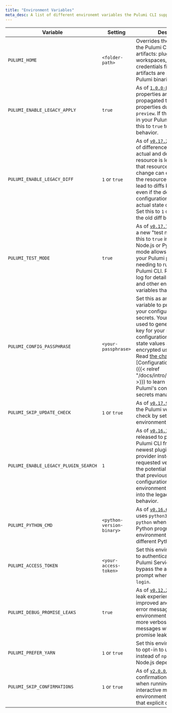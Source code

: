 ```yaml
---
title: "Environment Variables"
meta_desc: A list of different environemt variables the Pulumi CLI supports.
---
```


| Variable | Setting | Description |
|----------|---------|-------------|
| `PULUMI_HOME` | `<folder-path>` | Overrides the folder where the Pulumi CLI stores its artifacts: plugins, workspaces, templates, and credentials file. By default, artifacts are stored next to Pulumi binaries in `~/.pulumi`. |
| `PULUMI_ENABLE_LEGACY_APPLY` | `true`| As of [`1.0.0-beta1`](https://github.com/pulumi/pulumi/blob/master/CHANGELOG.md#100-beta1-2019-08-13), input properties are no longer propagated to missing output properties during a `pulumi preview`. If this causes issues in your Pulumi program, set this to `true` to enable the old behavior. |
| `PULUMI_ENABLE_LEGACY_DIFF` | `1` or `true` | As of [`v0.17.23`](https://github.com/pulumi/pulumi/blob/master/CHANGELOG.md#01723-2019-07-16), the detection of differences between the actual and desired state of a resource is left entirely up to that resource's provider. This change can expose bugs in the resource providers that lead to diffs being present even if the desired configuration matches the actual state of the resource. Set this to `1` or `true` to enable the old diff behavior. |
| `PULUMI_TEST_MODE` | `true` | As of [`v0.17.7`](https://github.com/pulumi/pulumi/blob/master/CHANGELOG.md#0177-2019-04-17), you can enable a new "test mode" by setting this to `true` in either the Node.js or Python SDK. This mode allows you to unit test your Pulumi programs without needing to run them using the Pulumi CLI. Read the change log for details on limitations and other environment variables that must be set. |
| `PULUMI_CONFIG_PASSPHRASE` | `<your-passphrase>` | Set this as an environment variable to protect and unlock your configuration values and secrets. Your passphrase is used to generate a unique key for your stack, and configuration and encrypted state values are then encrypted using `AES-256-GCM`. Read [the change log](https://github.com/pulumi/pulumi/blob/master/CHANGELOG.md#secrets-and-pluggable-encryption) and [Configuration and Secrets]({{< relref "/docs/intro/concepts/config" >}}) to learn more about Pulumi's configuration and secrets management system. |
| `PULUMI_SKIP_UPDATE_CHECK` | `1` or `true` | As of [`v0.17.9`](https://github.com/pulumi/pulumi/blob/master/CHANGELOG.md#0179-2019-04-30), you may skip the Pulumi version update check by setting this environment variable. |
| `PULUMI_ENABLE_LEGACY_PLUGIN_SEARCH` | `1` | As of [`v0.16.18`](https://github.com/pulumi/pulumi/blob/master/CHANGELOG.md#01618-2019-03-01), a fix has been released to prevent the Pulumi CLI from loading the newest plugin for a resource provider instead of the requested version. This has the potential to disrupt users that previously had working configurations. Set this environment variable to opt into the legacy plugin load behavior. |
| `PULUMI_PYTHON_CMD` | `<python-version-binary>` | As of [`v0.16.6`](https://github.com/pulumi/pulumi/blob/master/CHANGELOG.md#0166-2018-11-28), the Pulumi CLI uses `python3` instead of `python` when running a Python program. Set this environment variable to run a different Python binary. |
| `PULUMI_ACCESS_TOKEN` | `<your-access-token>` | Set this environment variable to authenticate into the Pulumi Service backend and bypass the access token prompt when running `pulumi login`. |
| `PULUMI_DEBUG_PROMISE_LEAKS` | `true` | As of [`v0.12.2`](https://github.com/pulumi/pulumi/blob/master/CHANGELOG.md#0166-2018-11-28), the promise leak experience has been improved and shows a simple error message. Set this environment variable to get more verbose error messages when debugging promise leaks. |
| `PULUMI_PREFER_YARN` | `1` or `true` | Set this environment variable to opt-in to using `yarn` instead of `npm` for installing Node.js dependencies. |
| `PULUMI_SKIP_CONFIRMATIONS` | `1` or `true` | As of [`v2.0.0`](https://github.com/pulumi/pulumi/blob/master/CHANGELOG.md#200-2020-04-16), an explicit confirmation was required when running in non-interactive mode. Set this environment variable to make that explicit confirmation. |
